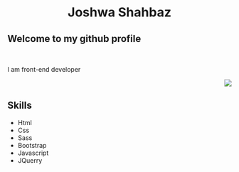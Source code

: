 <h1 align="center" >Joshwa Shahbaz </h1>
<h2>Welcome  to my github profile</h2>
<br>
<p>I am front-end developer</p>
<img align="right" src="https://giphy.com/gifs/Veeam-developing-programing-veeam-436hhtZJQAT86nomhG">
<br>
<h2>Skills</h2>
<ul>
  <li>Html</li>
  <li>Css</li>
  <li>Sass</li>
  <li>Bootstrap</li>
  <li>Javascript</li>
  <li>JQuerry</li>
  </ul>
  
